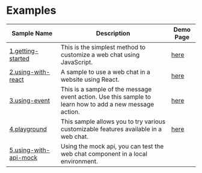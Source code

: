 # Examples

| Sample Name                                    | Description                                                                                             | Demo Page                                                                                |
|------------------------------------------------|---------------------------------------------------------------------------------------------------------|------------------------------------------------------------------------------------------|
| [1.getting-started](1.getting-started)         | This is the simplest method to customize a web chat using JavaScript.                                   | [here](https://clovachatbot-webkit.line-scdn.net/samplepage/getting-started/index.html)  |
| [2.using-with-react](2.using-with-react)       | A sample to use a web chat in a website using React.                                                    | [here](https://clovachatbot-webkit.line-scdn.net/samplepage/using-with-react/index.html) |
| [3.using-event](3.using-events)                | This is a sample of the message event action. Use this sample to learn how to add a new message action. | [here](https://clovachatbot-webkit.line-scdn.net/samplepage/using-events/index.html)     |
| [4.playground](4.playground)                   | This sample allows you to try various customizable features available in a web chat.                    | [here](https://clovachatbot-webkit.line-scdn.net/samplepage/playground/index.html)       |
| [5.using-with-api-mock](5.using-with-api-mock) | Using the mock api, you can test the web chat component in a local environment.                         |       |
